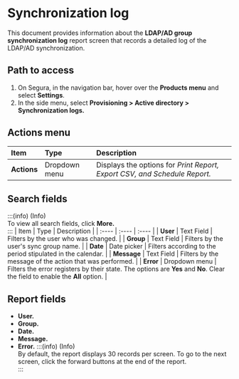 # Synchronization log

This document provides information about the **LDAP/AD group synchronization log** report screen that records a detailed log of the LDAP/AD synchronization.

## Path to access
1. On Segura, in the navigation bar, hover over the **Products menu** and select **Settings**.  
2. In the side menu, select **Provisioning \> Active directory \> Synchronization logs.**

## Actions menu
| Item | Type | Description |
| :---- | :---- | :---- |
| **Actions** | Dropdown menu | Displays the options for *Print Report, Export CSV, and Schedule Report.* |

## Search fields
:::(info) (Info)  
To view all search fields, click **More.**  
:::
| Item | Type | Description |
| :---- | :---- | :---- |
| **User** | Text Field | Filters by the user who was changed. |
| **Group** | Text Field | Filters by the user's sync group name. |
| **Date** | Date picker | Filters according to the period stipulated in the calendar. |
| **Message** | Text Field | Filters by the message of the action that was performed. |
| **Error** | Dropdown menu | Filters the error registers by their state. The options are **Yes** and **No**. Clear the field to enable the **All** option. |

## Report fields
* **User.**  
* **Group.**  
* **Date.**  
* **Message.**  
* **Error.**
:::(info) (Info)  
By default, the report displays 30 records per screen. To go to the next screen, click the forward buttons at the end of the report.  
:::